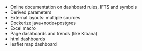 * Online documentation on dashboard rules, IFTS and symbols
* Derived parameters
* External layouts: multiple sources
* Dockerize java+node+postgres
* Excel macro
* Page dashboards and trends (like Kibana)
* html dashboards
* leaflet map dashboard
